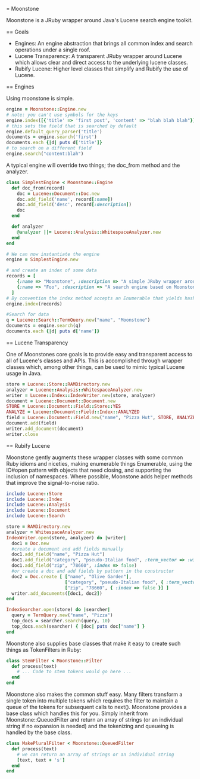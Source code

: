 = Moonstone

Moonstone is a JRuby wrapper around Java's Lucene search engine toolkit.

== Goals

* Engines: An engine abstraction that brings all common index and search operations under a single roof.
* Lucene Transparency: A transparent JRuby wrapper around Lucene which allows clear and direct access to the underlying lucene classes.
* Rubify Lucene: Higher level classes that simplify and Rubify the use of Lucene.

== Engines

Using moonstone is simple.

```ruby
engine = Moonstone::Engine.new
# note: you can't use symbols for the keys
engine.index([{'title' => 'first post', 'content' => "blah blah blah"}])
# this sets the field that is searched by default
engine.default_query_parser('title')
documents = engine.search('first')
documents.each {|d| puts d['title']}
# to search on a different field
engine.search("content:blah")
```

A typical engine will override two things; the doc_from method and the analyzer.

```ruby
class SimplestEngine < Moonstone::Engine
  def doc_from(record)
    doc = Lucene::Document::Doc.new
    doc.add_field('name', record[:name])
    doc.add_field('desc', record[:description])
    doc
  end

  def analyzer
    @analyzer ||= Lucene::Analysis::WhitespaceAnalyzer.new
  end
end 

# We can now instantiate the engine
engine = SimplestEngine.new

# and create an index of some data
records = [
    {:name => "Moonstone", :description => "A simple JRuby wrapper around Lucene"},
    {:name => "Foo", :description => "A search engine based on Moonstone"}
  ]
# By convention the index method accepts an Enumerable that yields hashes 
engine.index(records)

#Search for data
q = Lucene::Search::TermQuery.new("name", "Moonstone")
documents = engine.search(q)
documents.each {|d| puts d['name']}
```

== Lucene Transparency

One of Moonstones core goals is to provide easy and transparent access to all of Lucene's classes and APIs. This is accomplished through wrapper classes which, among other things, can be used to mimic typical Lucene usage in Java.

```ruby
store = Lucene::Store::RAMDirectory.new
analyzer = Lucene::Analysis::WhitespaceAnalyzer.new
writer = Lucene::Index::IndexWriter.new(store, analyzer)
document = Lucene::Document::Document.new
STORE = Lucene::Document::Field::Store::YES
ANALYZE = Lucene::Document::Field::Index::ANALYZED
field = Lucene::Document::Field.new("name", "Pizza Hut", STORE, ANALYZE)
document.add(field)
writer.add_document(document)
writer.close
```

== Rubify Lucene

Moonstone gently augments these wrapper classes with some common Ruby idioms and niceties, making enumerable things Enumerable, using the IO#open pattern with objects that need closing, and supporting the inclusion of namespaces.  Where possible, Moonstone adds helper methods that improve the signal-to-noise ratio.

```ruby
include Lucene::Store
include Lucene::Index
include Lucene::Analysis
include Lucene::Document
include Lucene::Search

store = RAMDirectory.new
analyzer = WhitespaceAnalyzer.new
IndexWriter.open(store, analyzer) do |writer|
  doc1 = Doc.new
  #create a document and add fields manually
  doc1.add_field("name", "Pizza Hut")
  doc1.add_field("category", "pseudo-Italian food", :term_vector => :with_positions)
  doc1.add_field("zip", "78660", :index => false)
  #or create a doc and add fields by pattern in the constructor
  doc2 = Doc.create [ ["name", "Olive Garden"], 
                      ["category", "pseudo-Italian food", { :term_vector => :with_positions }],
                      ["zip", "78660", { :index => false }] ]
  writer.add_documents([doc1, doc2])
end

IndexSearcher.open(store) do |searcher|
  query = TermQuery.new("name", "Pizza")
  top_docs = searcher.search(query, 10)
  top_docs.each(searcher) { |doc| puts doc["name"] }
end
```

Moonstone also supplies base classes that make it easy to create such things as TokenFilters in Ruby:

```ruby
class StemFilter < Moonstone::Filter
  def process(text)
    # ... Code to stem tokens would go here ...
  end
end
```

Moonstone also makes the common stuff easy. Many filters transform a single token into multiple tokens which requires the filter to maintain a queue of the tokens for subsequent calls to next(). Moonstone provides a base class which handles this for you. Simply inherit from Moonstone::QueuedFilter and return an array of strings (or an individual string if no expansion is needed) and the tokenizing and queueing is handled by the base class.

```ruby
class MakePluralFilter < Moonstone::QueuedFilter
  def process(text)
    # we can return an array of strings or an individual string
    [text, text + 's']
  end
end
```	
